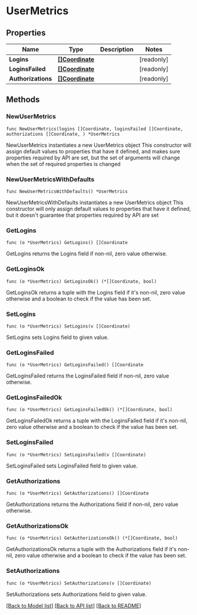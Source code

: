 # UserMetrics

## Properties

Name | Type | Description | Notes
------------ | ------------- | ------------- | -------------
**Logins** | [**[]Coordinate**](Coordinate.md) |  | [readonly] 
**LoginsFailed** | [**[]Coordinate**](Coordinate.md) |  | [readonly] 
**Authorizations** | [**[]Coordinate**](Coordinate.md) |  | [readonly] 

## Methods

### NewUserMetrics

`func NewUserMetrics(logins []Coordinate, loginsFailed []Coordinate, authorizations []Coordinate, ) *UserMetrics`

NewUserMetrics instantiates a new UserMetrics object
This constructor will assign default values to properties that have it defined,
and makes sure properties required by API are set, but the set of arguments
will change when the set of required properties is changed

### NewUserMetricsWithDefaults

`func NewUserMetricsWithDefaults() *UserMetrics`

NewUserMetricsWithDefaults instantiates a new UserMetrics object
This constructor will only assign default values to properties that have it defined,
but it doesn't guarantee that properties required by API are set

### GetLogins

`func (o *UserMetrics) GetLogins() []Coordinate`

GetLogins returns the Logins field if non-nil, zero value otherwise.

### GetLoginsOk

`func (o *UserMetrics) GetLoginsOk() (*[]Coordinate, bool)`

GetLoginsOk returns a tuple with the Logins field if it's non-nil, zero value otherwise
and a boolean to check if the value has been set.

### SetLogins

`func (o *UserMetrics) SetLogins(v []Coordinate)`

SetLogins sets Logins field to given value.


### GetLoginsFailed

`func (o *UserMetrics) GetLoginsFailed() []Coordinate`

GetLoginsFailed returns the LoginsFailed field if non-nil, zero value otherwise.

### GetLoginsFailedOk

`func (o *UserMetrics) GetLoginsFailedOk() (*[]Coordinate, bool)`

GetLoginsFailedOk returns a tuple with the LoginsFailed field if it's non-nil, zero value otherwise
and a boolean to check if the value has been set.

### SetLoginsFailed

`func (o *UserMetrics) SetLoginsFailed(v []Coordinate)`

SetLoginsFailed sets LoginsFailed field to given value.


### GetAuthorizations

`func (o *UserMetrics) GetAuthorizations() []Coordinate`

GetAuthorizations returns the Authorizations field if non-nil, zero value otherwise.

### GetAuthorizationsOk

`func (o *UserMetrics) GetAuthorizationsOk() (*[]Coordinate, bool)`

GetAuthorizationsOk returns a tuple with the Authorizations field if it's non-nil, zero value otherwise
and a boolean to check if the value has been set.

### SetAuthorizations

`func (o *UserMetrics) SetAuthorizations(v []Coordinate)`

SetAuthorizations sets Authorizations field to given value.



[[Back to Model list]](../README.md#documentation-for-models) [[Back to API list]](../README.md#documentation-for-api-endpoints) [[Back to README]](../README.md)


